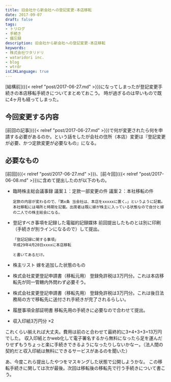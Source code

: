 ```yaml
---
title: 旧会社から新会社への登記変更-本店移転
date: 2017-09-07
draft: false
tags:
- トリログ
- 手続き
- 備忘録
description: 旧会社から新会社への登記変更-本店移転
keywords:
- 株式会社ワタリドリ
- wataridori inc.
- blog
- wtrdr
isCJKLanguage: true
---
```

[結構前]({{< relref "post/2017-06-27.md" >}})になってしまったが登記変更手続きの本店移転手続きについてまとめておこう。
時が過ぎるのは早いもので既に4ヶ月も経ってしまった。
## 今回変更する内容
[前回の記事]({{< relref "post/2017-06-27.md" >}})で何が変更されたら何を申請する必要があるのか。という話をしたが会社の住所（本店）変更は『登記変更が必要、かつ定款変更が必要なもの』になる。
## 必要なもの
[前回]({{< relref "post/2017-06-27.md" >}})、[前々回]({{< relref "post/2017-06-08.md" >}})に含めて提出したのが以下のもの。

- 臨時株主総会議事録
      議案１：定款一部変更の件
      議案２：本社移転の件
      
      定款の内容が変わるので、「第x条 当会社は、本店をxxxxxに置く。」というように記載。本社移転には場所と時期を記載。出席者は既に嫁が株主に入っている状態なので自分と嫁の二人での株主総会になる。
- 登記すべき事項を記録した電磁的記録媒体
      前回提出したものとは別に印刷（手続きが別ラインになるので）して提出。
      
      「登記記録に関する事項」
      平成29年4月20日xxxxに本店移転
      
      と書いてあるだけ。
- 株主リスト
      嫁を追加した状態のもの
- 株式会社変更登記申請書（移転元用）
      登録免許税は3万円分。これは本店移転先が同一管轄内外問わず必要そう。
- 株式会社変更登記申請書（移転先用）
      登録免許税は3万円分。これは後日法務局の方で移転先に送付され手続きが完了されるらしい。
- 履歴事項全部証明書
      移転先用の手続きに必要なので合わせて提出。
- 収入印紙3万円分 ×2

これくらい揃えれば大丈夫。費用は前のと合わせて最終的に3+4+3+3=13万円でした。
収入印紙とかweb化して電子署名するから無料になったら足を運んだりせずもうちょっと楽に手続きできるようになったりしないかなー。（法人間の契約だと収入印紙は無料にできるサービスがあるのを聞いた）

あ、今度これら提出したやつをマスキングした状態で公開しようかな。
この移転手続きに関しては次が最後。次回は移転後の移転先で行う手続きについて書こう。

